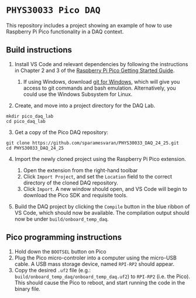 # `PHYS30033 Pico DAQ`

This repository includes a project showing an example of how to use Raspberry Pi Pico functionality in a DAQ context.

## Build instructions

1. Install VS Code and relevant dependencies by following the instructions in Chapter 2 and 3 of the [Raspberry Pi Pico Getting Started Guide](https://datasheets.raspberrypi.com/pico/getting-started-with-pico.pdf).

    1. If using Windows, download [git for Windows](https://git-scm.com/downloads/win), which will give you access to git commands and bash emulation. Alternatively, you could use the Windows Subsystem for Linux.
2. Create, and move into a project directory for the DAQ Lab.
```
mkdir pico_daq_lab
cd pico_daq_lab
```
3. Get a copy of the Pico DAQ repository:
```
git clone https://github.com/sparamesvaran/PHYS30033_DAQ_24_25.git
cd PHYS30033_DAQ_24_25
```

4. Import the newly cloned project using the Raspberry Pi Pico extension.
    1. Open the extension from the right-hand toolbar
    2. Click `Import Project`, and set the `Location` field to the correct directory of the cloned DAQ repository. 
    3. Click `Import`. A new window should open, and VS Code will begin to download the Pico SDK and requisite tools.

5. Build the DAQ project by clicking the `Compile` button in the blue ribbon of VS Code, which should now be available. The compilation output should now be under `build/onboard_temp_daq`.

## Pico programming instructions

1. Hold down the `BOOTSEL` button on Pico
2. Plug the Pico micro-controler  into a computer using the micro-USB cable. A USB mass storage device, named `RPI-RP2` should appear.
3. Copy the desired `.uf2` file (e.g.: `build/onboard_temp_daq/onboard_temp_daq.uf2`) to `RPI-RP2` (i.e. the Pico). This should cause the Pico to reboot, and start running the code in the binary file.
